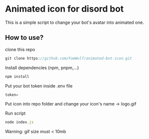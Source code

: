 # Animated icon for disord bot

This is a simple script to change your bot's avatar into animated one.

## How to use?

clone this repo

```js
git clone https://github.com/FaeWulf/animated-bot-icon.git
```

Install dependencies (npm, pnpm,...)

```js
npm install
```

Put your bot token inside .env file

```js
token=
```

Put icon into repo folder and change your icon's name -> logo.gif

Run script

```js
node index.js
```

Warning: gif size must < 10mb
